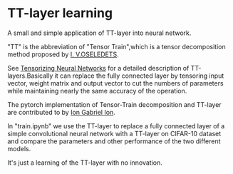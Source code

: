 # TT-layer learning
A small and simple application of TT-layer into neural network.  

"TT" is the abbreviation of "Tensor Train",which is a tensor decomposition method proposed by [I. V.OSELEDETS](https://users.math.msu.edu/users/iwenmark/Teaching/CMSE890/TENSOR_oseledets2011.pdf).  

See [Tensorizing Neural Networks](https://arxiv.org/abs/1509.06569) for a detailed description of TT-layers.Basically it can replace the fully connected layer by tensoring input vector, weight matrix and output vector to cut the numbers of parameters while maintaining nearly the same accuracy of the operation.  

The pytorch implementation of Tensor-Train decomposition and TT-layer are contributed to by [Ion Gabriel Ion](https://github.com/ion-g-ion/torchTT).

In "train.ipynb" we use the TT-layer to replace a fully connected layer of a simple convolutional neural network with a TT-layer on CIFAR-10 dataset and compare the parameters and other performance of the two different models.  

It's just a learning of the TT-layer with no innovation.
